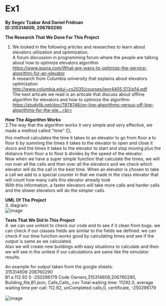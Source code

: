 # Ex1
<b> By Segev Tzabar And Daniel Fridman<br> ID:315314609, 206760290</b>

<b>The Research That We Done For This Project </b>
1. We looked in the following articles and researches to learn about elevators utilization and optimization.<br>
A forum discussion in programming forum where the people are talking about how to optimize elevators algorithm <br>
https://www.quora.com/What-are-ways-to-optimize-the-service-algorithm-for-an-elevator<br>
A research from Columbia university that explains about elevators optimization <br>
http://www.columbia.edu/~cs2035/courses/ieor4405.S13/p14.pdf<br>
The next articale we read is an articale that discuss about offline algorithm for elevators and how to optimize the algorithm <br>
https://studylib.net/doc/7878746/on-line-algorithms-versus-off-line-algorithms-for-the-ele...<br>

<b> How The Algorithm Works</b> <br>
2.The way that the algorithm works it very simple and very effective, we made a method called "time" ⏲️,<br>
this method calculates the time it takes to an elevator to go from floor a to floor b by summing the times it takes to the elevator to open and close it doors and the times it takes to the elevator to start and stop moving plus the distance from floor a to floor b divides by the speed of the elevator.<br>
Now when we have a super simple function that calculate the times, we will run over all the calls and then over all the elevators and we check which elevator will do the call in the best time. When an elevator is chosen to take a call we add to a special counter in that we made in the class elevator that will count how many calls this elevator already took<br> 
With this information, a faster elevators will take more calls and harder calls and the slower elevators will do the simpler calls.


<b>UML Of The Project </b> <br>
3. diagram:<br>![image](https://user-images.githubusercontent.com/75334138/142442804-232330ac-fb43-4a14-a7ab-89f65418c79c.png)

<b>Tests That We Did In This Project </b><br>
4. we can use unitest to check our code and to see if it clean from bugs.
we can check if our classes fields are similar to the fields we defined.
we can check if our time function works good by calculating times and see if the output is same as we calculated. <br>
Also we will create new buildings with easy situations to calculate and then we will see in the unitest if our calculations are same like the simulator results.

An example for output taken from the google sheets:<br>
315314609	206760290<br>		B1	a	112.92	0	-250296179	Code Owners,315314609,206760290,  Building_file,B1.json,  Calls,Calls_.csv Total waiting time: 11292.0,  average waiting time per call: 112.92,  unCompleted calls,0,  certificate, -250296179	
<br>![image](https://user-images.githubusercontent.com/75334138/142502643-81ec1efb-193f-44f8-ac53-ffc2649cb13d.png)


